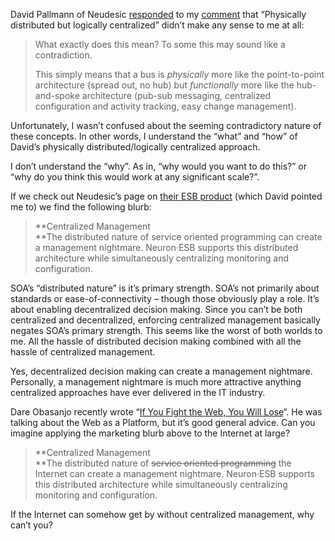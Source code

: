 David Pallmann of Neudesic
[responded](http://davidpallmann.spaces.live.com/Blog/cns!E95EF9DC3FDB978E!277.entry)
to my [comment](http://devhawk.net/2007/10/19/Morning+Coffee+119.aspx)
that “Physically distributed but logically centralized” didn’t make any
sense to me at all:

> What exactly does this mean? To some this may sound like a
> contradiction.
>
> This simply means that a bus is *physically* more like the
> point-to-point architecture (spread out, no hub) but *functionally*
> more like the hub-and-spoke architecture (pub-sub messaging,
> centralized configuration and activity tracking, easy change
> management).

Unfortunately, I wasn’t confused about the seeming contradictory nature
of these concepts. In other words, I understand the “what” and “how” of
David’s physically distributed/logically centralized approach.

I don’t understand the “why”. As in, “why would you want to do this?” or
“why do you think this would work at any significant scale?”.

If we check out Neudesic’s page on [their ESB
product](http://www.neudesic.com/Main.aspx?SS=7&PE=75) (which David
pointed me to) we find the following blurb:

> **Centralized Management\
> **The distributed nature of service oriented programming can create a
> management nightmare. Neuron·ESB supports this distributed
> architecture while simultaneously centralizing monitoring and
> configuration.

SOA’s “distributed nature” is it’s primary strength. SOA’s not primarily
about standards or ease-of-connectivity – though those obviously play a
role. It’s about enabling decentralized decision making. Since you can’t
be both centralized and decentralized, enforcing centralized management
basically negates SOA’s primary strength. This seems like the worst of
both worlds to me. All the hassle of distributed decision making
combined with all the hassle of centralized management.

Yes, decentralized decision making can create a management nightmare.
Personally, a management nightmare is much more attractive anything
centralized approaches have ever delivered in the IT industry.

Dare Obasanjo recently wrote “[If You Fight the Web, You Will
Lose](http://www.25hoursaday.com/weblog/2007/10/20/IfYouFightTheWebYouWillLose.aspx)“.
He was talking about the Web as a Platform, but it’s good general
advice. Can you imagine applying the marketing blurb above to the
Internet at large?

> **Centralized Management\
> **The distributed nature of ~~service oriented programming~~ the
> Internet can create a management nightmare. Neuron·ESB supports this
> distributed architecture while simultaneously centralizing monitoring
> and configuration.

If the Internet can somehow get by without centralized management, why
can’t you?
